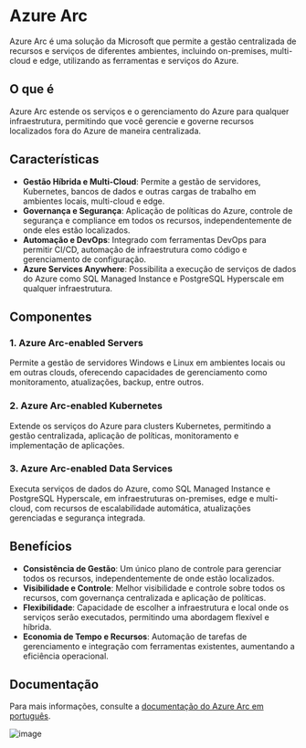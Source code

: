 # Azure Arc

Azure Arc é uma solução da Microsoft que permite a gestão centralizada de recursos e serviços de diferentes ambientes, incluindo on-premises, multi-cloud e edge, utilizando as ferramentas e serviços do Azure.

## O que é

Azure Arc estende os serviços e o gerenciamento do Azure para qualquer infraestrutura, permitindo que você gerencie e governe recursos localizados fora do Azure de maneira centralizada.

## Características

- **Gestão Híbrida e Multi-Cloud**: Permite a gestão de servidores, Kubernetes, bancos de dados e outras cargas de trabalho em ambientes locais, multi-cloud e edge.
- **Governança e Segurança**: Aplicação de políticas do Azure, controle de segurança e compliance em todos os recursos, independentemente de onde eles estão localizados.
- **Automação e DevOps**: Integrado com ferramentas DevOps para permitir CI/CD, automação de infraestrutura como código e gerenciamento de configuração.
- **Azure Services Anywhere**: Possibilita a execução de serviços de dados do Azure como SQL Managed Instance e PostgreSQL Hyperscale em qualquer infraestrutura.

## Componentes

### 1. Azure Arc-enabled Servers
Permite a gestão de servidores Windows e Linux em ambientes locais ou em outras clouds, oferecendo capacidades de gerenciamento como monitoramento, atualizações, backup, entre outros.

### 2. Azure Arc-enabled Kubernetes
Extende os serviços do Azure para clusters Kubernetes, permitindo a gestão centralizada, aplicação de políticas, monitoramento e implementação de aplicações.

### 3. Azure Arc-enabled Data Services
Executa serviços de dados do Azure, como SQL Managed Instance e PostgreSQL Hyperscale, em infraestruturas on-premises, edge e multi-cloud, com recursos de escalabilidade automática, atualizações gerenciadas e segurança integrada.

## Benefícios

- **Consistência de Gestão**: Um único plano de controle para gerenciar todos os recursos, independentemente de onde estão localizados.
- **Visibilidade e Controle**: Melhor visibilidade e controle sobre todos os recursos, com governança centralizada e aplicação de políticas.
- **Flexibilidade**: Capacidade de escolher a infraestrutura e local onde os serviços serão executados, permitindo uma abordagem flexível e híbrida.
- **Economia de Tempo e Recursos**: Automação de tarefas de gerenciamento e integração com ferramentas existentes, aumentando a eficiência operacional.

## Documentação

Para mais informações, consulte a [documentação do Azure Arc em português](https://learn.microsoft.com/pt-br/azure/azure-arc/overview).

![image](https://github.com/user-attachments/assets/7a9bd500-9f27-4f21-8061-71ba886383ae)


